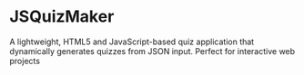 # JSQuizMaker
A lightweight, HTML5 and JavaScript-based quiz application that dynamically generates quizzes from JSON input. Perfect for interactive web projects
